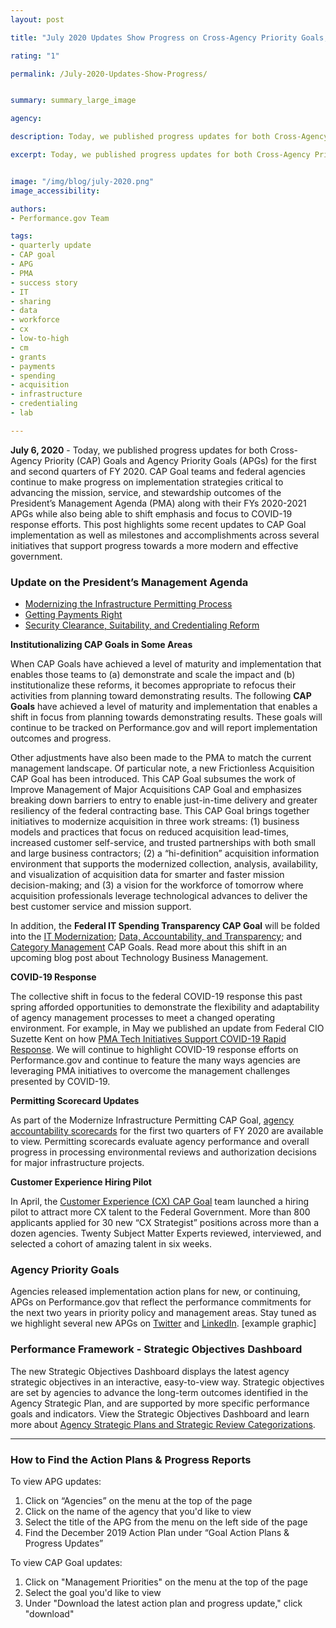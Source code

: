 ```yaml
---
layout: post

title: "July 2020 Updates Show Progress on Cross-Agency Priority Goals, Agency Priority Goals & More"

rating: "1"

permalink: /July-2020-Updates-Show-Progress/


summary: summary_large_image

agency:

description: Today, we published progress updates for both Cross-Agency Priority (CAP) Goals and Agency Priority Goals (APGs) for the first and second quarter of FY2020. These updates highlight recent milestones and accomplishments as well as related initiatives that support progress towards a more modern and effective government.

excerpt: Today, we published progress updates for both Cross-Agency Priority (CAP) Goals and Agency Priority Goals (APGs) for the first and second quarter of FY2020. These updates highlight recent milestones and accomplishments as well as related initiatives that support progress towards a more modern and effective government.


image: "/img/blog/july-2020.png"
image_accessibility:

authors:
- Performance.gov Team

tags:
- quarterly update
- CAP goal
- APG
- PMA
- success story
- IT
- sharing
- data
- workforce
- cx
- low-to-high
- cm
- grants
- payments
- spending
- acquisition
- infrastructure
- credentialing
- lab

---
```

**July 6, 2020** - Today, we published progress updates for both Cross-Agency Priority (CAP) Goals and Agency Priority Goals (APGs) for the first and second quarters of FY 2020. CAP Goal teams and federal agencies continue to make progress on implementation strategies critical to advancing the mission, service, and stewardship outcomes of the President’s Management Agenda (PMA) along with their FYs 2020-2021 APGs while also being able to shift emphasis and focus to COVID-19 response efforts. This post highlights some recent updates to CAP Goal implementation as well as milestones and accomplishments across several initiatives that support progress towards a more modern and effective government.

### Update on the President’s Management Agenda
- [Modernizing the Infrastructure Permitting Process](https://www.performance.gov/CAP/permitting/)
- [Getting Payments Right](https://www.performance.gov/CAP/getting-payments-right/)
- [Security Clearance, Suitability, and Credentialing Reform](https://www.performance.gov/CAP/security-clearance-reform/)


**Institutionalizing CAP Goals in Some Areas**

When CAP Goals have achieved a level of maturity and implementation that enables those teams to (a) demonstrate and scale the impact and (b) institutionalize these reforms, it becomes appropriate to refocus their activities from planning toward demonstrating results. The following **CAP Goals** have achieved a level of maturity and implementation that enables a shift in focus from planning towards demonstrating results. These goals will continue to be tracked on Performance.gov and will report implementation outcomes and progress.

Other adjustments have also been made to the PMA to match the current management landscape. Of particular note, a new Frictionless Acquisition CAP Goal has been introduced.  This CAP Goal subsumes the work of Improve Management of Major Acquisitions CAP Goal and emphasizes breaking down barriers to entry to enable just-in-time delivery and greater resiliency of the federal contracting base. This CAP Goal brings together initiatives to modernize acquisition in three work streams: (1) business models and practices that focus on reduced acquisition lead-times, increased customer self-service, and trusted partnerships with both small and large business contractors;  (2) a “hi-definition” acquisition information environment that supports the modernized collection, analysis, availability, and visualization of acquisition data for smarter and faster mission decision-making; and (3) a vision for the workforce of tomorrow where acquisition professionals leverage technological advances to deliver the best customer service and mission support.

In addition, the **Federal IT Spending Transparency CAP Goal** will be folded into the [IT Modernization](https://www.performance.gov/CAP/it-mod/); [Data, Accountability, and Transparency](https://www.performance.gov/CAP/leveragingdata/); and [Category Management](https://www.performance.gov/CAP/category-management/) CAP Goals. Read more about this shift in an upcoming blog post about Technology Business Management.

**COVID-19 Response**

The collective shift in focus to the federal COVID-19 response this past spring afforded opportunities to demonstrate the flexibility and adaptability of agency management processes to meet a changed operating environment. For example, in May we published an update from Federal CIO Suzette Kent on how [PMA Tech Initiatives Support COVID-19 Rapid Response](https://www.performance.gov/PMA-tech-initiatives-support-rapid-response-to-COVID19/). We will continue to highlight COVID-19 response efforts on Performance.gov and continue to feature the many ways agencies are leveraging PMA initiatives to overcome the management challenges presented by COVID-19.

**Permitting Scorecard Updates**

As part of the Modernize Infrastructure Permitting CAP Goal, [agency accountability scorecards](https://www.permits.performance.gov/scorecard) for the first two quarters of FY 2020 are available to view. Permitting scorecards evaluate agency performance and overall progress in processing environmental reviews and authorization decisions for major infrastructure projects.

**Customer Experience Hiring Pilot**

In April, the [Customer Experience (CX) CAP Goal](https://www.performance.gov/CAP/cx/) team launched a hiring pilot to attract more CX talent to the Federal Government. More than 800 applicants applied for 30 new “CX Strategist” positions across more than a dozen agencies. Twenty Subject Matter Experts reviewed, interviewed, and selected a cohort of amazing talent in six weeks.

### Agency Priority Goals

Agencies released implementation action plans for new, or continuing, APGs on Performance.gov that reflect the performance commitments for the next two years in priority policy and management areas. Stay tuned as we highlight several new APGs on [Twitter](https://twitter.com/PerformanceGov) and [LinkedIn](https://www.linkedin.com/company/performance-gov/). [example graphic]


### Performance Framework - Strategic Objectives Dashboard

The new Strategic Objectives Dashboard displays the latest agency strategic objectives in an interactive, easy-to-view way. Strategic objectives are set by agencies to advance the long-term outcomes identified in the Agency Strategic Plan, and are supported by more specific performance goals and indicators. View the Strategic Objectives Dashboard and learn more about [Agency Strategic Plans and Strategic Review Categorizations](https://www.performance.gov/about/objectives_about.html).

***

### How to Find the Action Plans & Progress Reports

To view APG updates:
1. Click on “Agencies” on the menu at the top of the page
2. Click on the name of the agency that you'd like to view
3. Select the title of the APG from the menu on the left side of the page
4. Find the December 2019 Action Plan under “Goal Action Plans & Progress Updates”

To view CAP Goal updates:
1. Click on "Management Priorities" on the menu at the top of the page
2. Select the goal you'd like to view
3. Under "Download the latest action plan and progress update," click "download"

